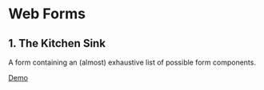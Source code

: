 # Web Forms
## 1. The Kitchen Sink
A form containing an (almost) exhaustive list of possible form components.

[Demo](kitchen-sink)